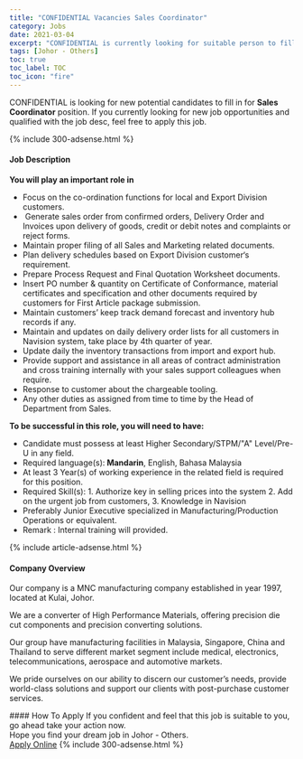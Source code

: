 ```yaml
---
title: "CONFIDENTIAL Vacancies Sales Coordinator" 
category: Jobs 
date: 2021-03-04 
excerpt: "CONFIDENTIAL is currently looking for suitable person to fill in the Sales Coordinator which based in Johor - Others" 
tags: [Johor - Others] 
toc: true 
toc_label: TOC 
toc_icon: "fire" 
--- 
```


<p>CONFIDENTIAL is looking for new potential candidates to fill in for <b>Sales Coordinator</b> position. If you currently looking for new job opportunities and qualified with the job desc, feel free to apply this job.
</p>{% include 300-adsense.html %} 
<div><div><h4>Job Description</h4></div><div><div><span><div><p><strong>You will play an important role in</strong></p><ul><li>Focus on the co-ordination functions for local and Export Division customers.</li><li>&#160;Generate sales order from confirmed orders, Delivery Order and Invoices upon delivery of goods, credit or debit notes and complaints or reject forms.</li><li>Maintain proper filing of all Sales and Marketing related documents.</li><li>Plan delivery schedules based on Export Division customer&#8216;s requirement.</li><li>Prepare Process Request and Final Quotation Worksheet documents.</li><li>Insert PO number &amp; quantity on Certificate of Conformance, material certificates and specification and other documents required by customers for First Article package submission.</li><li>Maintain customers&#8217; keep track demand forecast and inventory hub records if any.</li><li>Maintain and updates on daily delivery order lists for all customers in Navision system, take place by 4th quarter of year.</li><li>Update daily the inventory transactions from import and export hub.</li><li>Provide support and assistance in all areas of contract administration and cross training internally with your sales support colleagues when require.</li><li>Response to customer about the chargeable tooling.</li><li>Any other duties as assigned from time to time by the Head of Department from Sales.</li></ul><p><strong>To be successful in this role, you will need to have:</strong></p><ul><li>Candidate must possess at least Higher Secondary/STPM/"A" Level/Pre-U&#160;in any field.</li><li>Required language(s):<strong>&#160;Mandarin</strong>, English, Bahasa Malaysia</li><li>At least 3&#160;Year(s) of working experience in the related field is required for this position.</li><li>Required Skill(s): 1. Authorize key in selling prices into the system 2. Add on the urgent job from customers, 3. Knowledge in Navision</li><li>Preferably Junior Executive specialized in Manufacturing/Production Operations or equivalent.</li><li>Remark :&#160;Internal training will provided.&#160;</li></ul></div></span></div></div></div> 
{% include article-adsense.html %} 
<div><div><h4>Company Overview</h4></div><div><div><span><div><p>Our company is a MNC manufacturing company established in year 1997, located at Kulai, Johor.</p><p>We are a converter of High Performance Materials, offering precision die cut components and precision converting solutions.</p><p>Our group have manufacturing facilities in Malaysia, Singapore, China and Thailand to serve different market segment include medical, electronics, telecommunications, aerospace and automotive markets.</p><p>We pride ourselves on our ability to discern our customer&#8217;s needs, provide world-class solutions and support our clients with post-purchase customer services.</p></div></span></div></div></div> 
#### How To Apply 
If you confident and feel that this job is suitable to you, go ahead take your action now. <br/> 
Hope you find your dream job in Johor - Others. <br/> 
<a href="https://www.jobstreet.com.my/en/job/sales-coordinator-4497377?jobId=jobstreet-my-job-4497377&" class="btn btn--info" target="_blank" rel="nofollow noopenner">Apply Online</a> 
{% include 300-adsense.html %} 